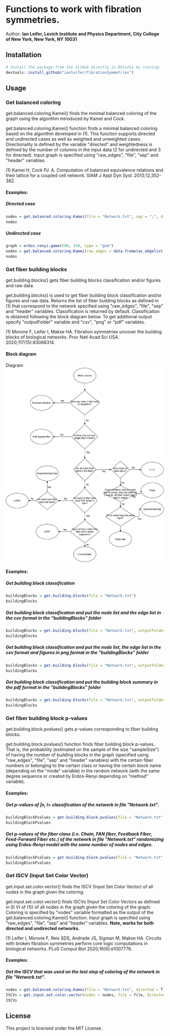 # Functions to work with fibration symmetries.

Author: **Ian Leifer, Levich Institute and Physics Department, City College of New York, New York, NY 10031**

## Installation

```r
# Install the package from the GitHub directly in RStudio by running:
devtools::install_github("ianleifer/fibrationSymmetries")
```

## Usage

### Get balanced coloring
get.balanced.coloring.Kamei() finds the minimal balanced coloring of the graph using the algorithm introduced by Kamei and Cock.

get.balanced.coloring.Kamei() function finds a minimal balanced coloring based on the algorithm developed in (1). This function supports directed and undirected cases as well as weighted and unweighted cases. Directionality is defined by the variable "directed" and weightedness is defined by the number of columns in the input data (2 for undirected and 3 for directed). Input graph is specified using "raw_edges", "file", "sep" and "header" variables.

(1) Kamei H, Cock PJ. A. Computation of balanced equivalence relations and their lattice for a coupled cell network. SIAM J Appl Dyn Syst. 2013;12,352-382.

#### Examples:
##### Directed case
```r
nodes = get.balanced.coloring.Kamei(file = "Network.txt", sep = ";", directed = T)
nodes
```

##### Undirected case
```r
graph = erdos.renyi.game(500, 350, type = "gnm")
nodes = get.balanced.coloring.Kamei(raw_edges = data.frame(as_edgelist(graph)))
nodes
```

### Get fiber building blocks

get.building.blocks()	gets fiber building blocks classification and/or figures and raw data. 

get.building.blocks() is used to get fiber building block classification and/or figures and raw data. Returns the list of fiber building blocks as defined in (1) that correspond to the network specified using "raw_edges", "file", "sep" and "header" variables. Classification is returned by default. Classification is obtained following the block diagram below. To get additional output specify "outputFolder" variable and "csv", "png" or "pdf" variables.

(1) Morone F, Leifer I, Makse HA. Fibration symmetries uncover the building blocks of biological networks. Proc Natl Acad Sci USA. 2020;117(15):83068314.

#### Block diagram
Diagram
![Block diagram](blockClassification.png)

#### Examples:

##### Get building block classification
```r
buildingBlocks = get.building.blocks(file = "Network.txt")
buildingBlocks
```

##### Get building block classification and put the node list and the edge list in the csv format in the "buildingBlocks" folder
```r
buildingBlocks = get.building.blocks(file = "Network.txt", outputFolder = "buildingBlocks", csv = T)
buildingBlocks
```

##### Get building block classification and put the node list, the edge list in the csv format and figures in png format in the "buildingBlocks" folder
```r
buildingBlocks = get.building.blocks(file = "Network.txt", outputFolder = "buildingBlocks", csv = T, png = T)
buildingBlocks
```

##### Get building block classification and put the building block summary in the pdf format in the "buildingBlocks" folder
```r
buildingBlocks = get.building.blocks(file = "Network.txt", outputFolder = "buildingBlocks", pdf = T)
buildingBlocks
```

### Get fiber building block p-values

get.building.block.pvalues() gets p-values corresponding to fiber building blocks.

get.building.block.pvalues() function finds fiber building block p-values. That is, the probability (estimated on the sample of the size "sampleSize") of having the number of building blocks in the graph (specified using "raw_edges", "file", "sep" and "header" variables) with the certain fiber numbers or belonging to the certain class or having the certain block name (depending on the "mode" variable) in the random network (with the same degree sequence or created by Erdos-Renyi depending on "method" variable).

#### Examples:

##### Get p-values of |n, l> classification of the network in file "Network.txt".
```r
buildingBlockPvalues = get.building.block.pvalues(file = "Network.txt", sampleSize = 1000, mode = "nl", method = "degreeSequence")
buildingBlockPvalues
```

##### Get p-values of the fiber class (i.e. Chain, FAN fiber, Feedback Fiber, Feed-Forward Fiber etc.) of the network in file "Network.txt" randomizing using Erdos-Renyi model with the same number of nodes and edges.
```r
buildingBlockPvalues = get.building.block.pvalues(file = "Network.txt", sampleSize = 1000, mode = "Class", method = "erdosrenyi")
buildingBlockPvalues
```

### Get ISCV (Input Set Color Vector)
get.input.set.color.vector() finds the ISCV (Input Set Color Vector) of all nodes in the graph given the coloring.

get.input.set.color.vector() finds ISCVs (Input Set Color Vectors as defined in SI VI of (1)) of all nodes in the graph given the coloring of the graph. Coloring is specified by "nodes" variable formatted as the output of the get.balanced.coloring.Kamei() function. Input graph is specified using "raw_edges", "file", "sep" and "header" variables. **Note, works for both directed and undirected networks.**

(1) Leifer I, Morone F, Reis SDS, Andrade JS, Sigman M, Makse HA. Circuits with broken fibration symmetries perform core logic computations in biological networks. PLoS Comput Biol 2020;16(6):e1007776.

#### Examples:

##### Get the ISCV that was used on the last step of coloring of the network in file "Network.txt".
```r
nodes = get.balanced.coloring.Kamei(file = "Network.txt", directed = T)
ISCVs = get.input.set.color.vector(nodes = nodes, file = file, directed = T)
ISCVs
```

## License

This project is licensed under the MIT License.
